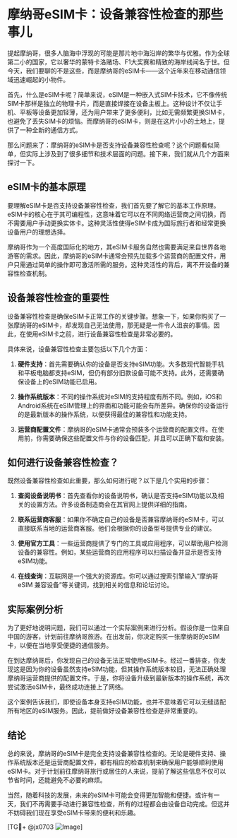 # 摩纳哥eSIM卡：设备兼容性检查的那些事儿

提起摩纳哥，很多人脑海中浮现的可能是那片地中海沿岸的繁华与优雅。作为全球第二小的国家，它以奢华的蒙特卡洛赌场、F1大奖赛和精致的海岸线闻名于世。但今天，我们要聊的不是这些，而是摩纳哥的eSIM卡——这个近年来在移动通信领域迅速崛起的小物件。

首先，什么是eSIM卡呢？简单来说，eSIM是一种嵌入式SIM卡技术，它不像传统SIM卡那样是独立的物理卡片，而是直接焊接在设备主板上。这种设计不仅让手机、平板等设备更加轻薄，还为用户带来了更多便利，比如无需频繁更换SIM卡，也避免了丢失SIM卡的烦恼。而摩纳哥的eSIM卡，则是在这片小小的土地上，提供了一种全新的通信方式。

那么问题来了：摩纳哥的eSIM卡是否支持设备兼容性检查呢？这个问题看似简单，但实际上涉及到了很多细节和技术层面的问题。接下来，我们就从几个方面来探讨一下。

## eSIM卡的基本原理

要理解eSIM卡是否支持设备兼容性检查，我们首先要了解它的基本工作原理。eSIM卡的核心在于其可编程性，这意味着它可以在不同网络运营商之间切换，而不需要用户手动更换实体卡。这种灵活性使得eSIM卡成为国际旅行者和经常更换设备用户的理想选择。

摩纳哥作为一个高度国际化的地方，其eSIM卡服务自然也需要满足来自世界各地游客的需求。因此，摩纳哥的eSIM卡通常会预先加载多个运营商的配置文件，用户只需通过简单的操作即可激活所需的服务。这种灵活性的背后，离不开设备的兼容性检查机制。

## 设备兼容性检查的重要性

设备兼容性检查是确保eSIM卡正常工作的关键步骤。想象一下，如果你购买了一张摩纳哥的eSIM卡，却发现自己无法使用，那无疑是一件令人沮丧的事情。因此，在使用eSIM卡之前，进行设备兼容性检查是非常必要的。

具体来说，设备兼容性检查主要包括以下几个方面：

1. **硬件支持**：首先需要确认你的设备是否支持eSIM功能。大多数现代智能手机和平板电脑都支持eSIM，但仍有部分旧款设备可能不支持。此外，还需要确保设备上的eSIM功能已启用。

2. **操作系统版本**：不同的操作系统对eSIM的支持程度有所不同。例如，iOS和Android系统在eSIM管理上的界面和功能可能会有所差异。确保你的设备运行的是最新版本的操作系统，以便获得最佳的兼容性和功能支持。

3. **运营商配置文件**：摩纳哥的eSIM卡通常会预装多个运营商的配置文件。在使用前，你需要确保这些配置文件与你的设备匹配，并且可以正确下载和安装。

## 如何进行设备兼容性检查？

既然设备兼容性检查如此重要，那么如何进行呢？以下是几个实用的步骤：

1. **查阅设备说明书**：首先查看你的设备说明书，确认是否支持eSIM功能以及相关的设置方法。许多设备制造商会在其官网上提供详细的指南。

2. **联系运营商客服**：如果你不确定自己的设备是否兼容摩纳哥的eSIM卡，可以直接联系当地的运营商客服。他们会根据你的设备型号提供专业的建议。

3. **使用官方工具**：一些运营商提供了专门的工具或应用程序，可以帮助用户检测设备的兼容性。例如，某些运营商的应用程序可以扫描设备并显示是否支持eSIM功能。

4. **在线查询**：互联网是一个强大的资源库。你可以通过搜索引擎输入“摩纳哥 eSIM 兼容设备”等关键词，找到相关的信息和论坛讨论。

## 实际案例分析

为了更好地说明问题，我们可以通过一个实际案例来进行分析。假设你是一位来自中国的游客，计划前往摩纳哥旅游。在出发前，你决定购买一张摩纳哥的eSIM卡，以便在当地享受便捷的通信服务。

在到达摩纳哥后，你发现自己的设备无法正常使用eSIM卡。经过一番排查，你发现这是因为你的设备虽然支持eSIM功能，但其操作系统版本较旧，无法正确处理摩纳哥运营商提供的配置文件。于是，你将设备升级到最新版本的操作系统，再次尝试激活eSIM卡，最终成功连接上了网络。

这个案例告诉我们，即使设备本身支持eSIM功能，也并不意味着它可以无缝适配所有地区的eSIM服务。因此，提前做好设备兼容性检查是非常重要的。

## 结论

总的来说，摩纳哥的eSIM卡是完全支持设备兼容性检查的。无论是硬件支持、操作系统版本还是运营商配置文件，都有相应的检查机制来确保用户能够顺利使用eSIM卡。对于计划前往摩纳哥旅行或居住的人来说，提前了解这些信息不仅可以节省时间，还能避免不必要的麻烦。

当然，随着科技的发展，未来的eSIM卡可能会变得更加智能和便捷。或许有一天，我们不再需要手动进行兼容性检查，所有的过程都会由设备自动完成。但这并不妨碍我们现在享受eSIM卡带来的便利和乐趣。

[TG💪+ @jx0703 ![Image](https://github.com/user-attachments/assets/dbca1d08-cadb-493c-b0ec-ad6f7a83f270)]